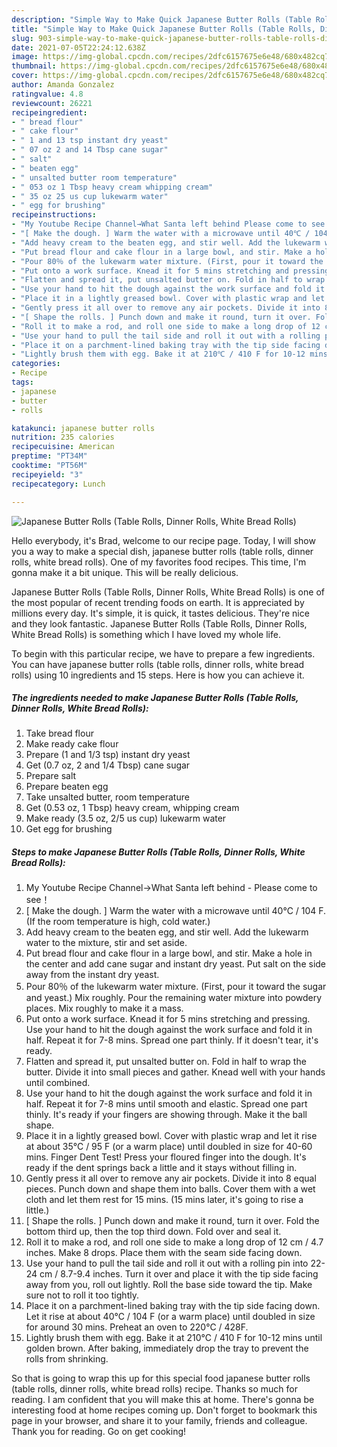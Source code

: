 ```yaml
---
description: "Simple Way to Make Quick Japanese Butter Rolls (Table Rolls, Dinner Rolls, White Bread Rolls)"
title: "Simple Way to Make Quick Japanese Butter Rolls (Table Rolls, Dinner Rolls, White Bread Rolls)"
slug: 903-simple-way-to-make-quick-japanese-butter-rolls-table-rolls-dinner-rolls-white-bread-rolls
date: 2021-07-05T22:24:12.638Z
image: https://img-global.cpcdn.com/recipes/2dfc6157675e6e48/680x482cq70/japanese-butter-rolls-table-rolls-dinner-rolls-white-bread-rolls-recipe-main-photo.jpg
thumbnail: https://img-global.cpcdn.com/recipes/2dfc6157675e6e48/680x482cq70/japanese-butter-rolls-table-rolls-dinner-rolls-white-bread-rolls-recipe-main-photo.jpg
cover: https://img-global.cpcdn.com/recipes/2dfc6157675e6e48/680x482cq70/japanese-butter-rolls-table-rolls-dinner-rolls-white-bread-rolls-recipe-main-photo.jpg
author: Amanda Gonzalez
ratingvalue: 4.8
reviewcount: 26221
recipeingredient:
- " bread flour"
- " cake flour"
- " 1 and 13 tsp instant dry yeast"
- " 07 oz 2 and 14 Tbsp cane sugar"
- " salt"
- " beaten egg"
- " unsalted butter room temperature"
- " 053 oz 1 Tbsp heavy cream whipping cream"
- " 35 oz 25 us cup lukewarm water"
- " egg for brushing"
recipeinstructions:
- "My Youtube Recipe Channel→What Santa left behind Please come to see！"
- "[ Make the dough. ] Warm the water with a microwave until 40℃ / 104 F. (If the room temperature is high, cold water.)"
- "Add heavy cream to the beaten egg, and stir well. Add the lukewarm water to the mixture, stir and set aside."
- "Put bread flour and cake flour in a large bowl, and stir. Make a hole in the center and add cane sugar and instant dry yeast. Put salt on the side away from the instant dry yeast."
- "Pour 80％ of the lukewarm water mixture. (First, pour it toward the sugar and yeast.) Mix roughly. Pour the remaining water mixture into powdery places. Mix roughly to make it a mass."
- "Put onto a work surface. Knead it for 5 mins stretching and pressing. Use your hand to hit the dough against the work surface and fold it in half. Repeat it for 7-8 mins. Spread one part thinly. If it doesn&#39;t tear, it&#39;s ready."
- "Flatten and spread it, put unsalted butter on. Fold in half to wrap the butter. Divide it into small pieces and gather. Knead well with your hands until combined."
- "Use your hand to hit the dough against the work surface and fold it in half. Repeat it for 7-8 mins until smooth and elastic. Spread one part thinly. It&#39;s ready if your fingers are showing through. Make it the ball shape."
- "Place it in a lightly greased bowl. Cover with plastic wrap and let it rise at about 35℃ / 95 F (or a warm place) until doubled in size for 40-60 mins. Finger Dent Test! Press your floured finger into the dough. It&#39;s ready if the dent springs back a little and it stays without filling in."
- "Gently press it all over to remove any air pockets. Divide it into 8 equal pieces. Punch down and shape them into balls. Cover them with a wet cloth and let them rest for 15 mins. (15 mins later, it&#39;s going to rise a little.)"
- "[ Shape the rolls. ] Punch down and make it round, turn it over. Fold the bottom third up, then the top third down. Fold over and seal it."
- "Roll it to make a rod, and roll one side to make a long drop of 12 cm / 4.7 inches. Make 8 drops. Place them with the seam side facing down."
- "Use your hand to pull the tail side and roll it out with a rolling pin into 22-24 cm / 8.7-9.4 inches. Turn it over and place it with the tip side facing away from you, roll out lightly. Roll the base side toward the tip. Make sure not to roll it too tightly."
- "Place it on a parchment-lined baking tray with the tip side facing down. Let it rise at about 40℃ / 104 F (or a warm place) until doubled in size for around 30 mins. Preheat an oven to 220℃ / 428F."
- "Lightly brush them with egg. Bake it at 210℃ / 410 F for 10-12 mins until golden brown. After baking, immediately drop the tray to prevent the rolls from shrinking."
categories:
- Recipe
tags:
- japanese
- butter
- rolls

katakunci: japanese butter rolls 
nutrition: 235 calories
recipecuisine: American
preptime: "PT34M"
cooktime: "PT56M"
recipeyield: "3"
recipecategory: Lunch

---
```



![Japanese Butter Rolls (Table Rolls, Dinner Rolls, White Bread Rolls)](https://img-global.cpcdn.com/recipes/2dfc6157675e6e48/680x482cq70/japanese-butter-rolls-table-rolls-dinner-rolls-white-bread-rolls-recipe-main-photo.jpg)

Hello everybody, it's Brad, welcome to our recipe page. Today, I will show you a way to make a special dish, japanese butter rolls (table rolls, dinner rolls, white bread rolls). One of my favorites food recipes. This time, I'm gonna make it a bit unique. This will be really delicious.

Japanese Butter Rolls (Table Rolls, Dinner Rolls, White Bread Rolls) is one of the most popular of recent trending foods on earth. It is appreciated by millions every day. It's simple, it is quick, it tastes delicious. They're nice and they look fantastic. Japanese Butter Rolls (Table Rolls, Dinner Rolls, White Bread Rolls) is something which I have loved my whole life.




To begin with this particular recipe, we have to prepare a few ingredients. You can have japanese butter rolls (table rolls, dinner rolls, white bread rolls) using 10 ingredients and 15 steps. Here is how you can achieve it.

<!--inarticleads1-->

##### The ingredients needed to make Japanese Butter Rolls (Table Rolls, Dinner Rolls, White Bread Rolls):

1. Take  bread flour
1. Make ready  cake flour
1. Prepare  (1 and 1/3 tsp) instant dry yeast
1. Get  (0.7 oz, 2 and 1/4 Tbsp) cane sugar
1. Prepare  salt
1. Prepare  beaten egg
1. Take  unsalted butter, room temperature
1. Get  (0.53 oz, 1 Tbsp) heavy cream, whipping cream
1. Make ready  (3.5 oz, 2/5 us cup) lukewarm water
1. Get  egg for brushing




<!--inarticleads2-->

##### Steps to make Japanese Butter Rolls (Table Rolls, Dinner Rolls, White Bread Rolls):

1. My Youtube Recipe Channel→What Santa left behind - Please come to see！
1. [ Make the dough. ] Warm the water with a microwave until 40℃ / 104 F. (If the room temperature is high, cold water.)
1. Add heavy cream to the beaten egg, and stir well. Add the lukewarm water to the mixture, stir and set aside.
1. Put bread flour and cake flour in a large bowl, and stir. Make a hole in the center and add cane sugar and instant dry yeast. Put salt on the side away from the instant dry yeast.
1. Pour 80％ of the lukewarm water mixture. (First, pour it toward the sugar and yeast.) Mix roughly. Pour the remaining water mixture into powdery places. Mix roughly to make it a mass.
1. Put onto a work surface. Knead it for 5 mins stretching and pressing. Use your hand to hit the dough against the work surface and fold it in half. Repeat it for 7-8 mins. Spread one part thinly. If it doesn&#39;t tear, it&#39;s ready.
1. Flatten and spread it, put unsalted butter on. Fold in half to wrap the butter. Divide it into small pieces and gather. Knead well with your hands until combined.
1. Use your hand to hit the dough against the work surface and fold it in half. Repeat it for 7-8 mins until smooth and elastic. Spread one part thinly. It&#39;s ready if your fingers are showing through. Make it the ball shape.
1. Place it in a lightly greased bowl. Cover with plastic wrap and let it rise at about 35℃ / 95 F (or a warm place) until doubled in size for 40-60 mins. Finger Dent Test! Press your floured finger into the dough. It&#39;s ready if the dent springs back a little and it stays without filling in.
1. Gently press it all over to remove any air pockets. Divide it into 8 equal pieces. Punch down and shape them into balls. Cover them with a wet cloth and let them rest for 15 mins. (15 mins later, it&#39;s going to rise a little.)
1. [ Shape the rolls. ] Punch down and make it round, turn it over. Fold the bottom third up, then the top third down. Fold over and seal it.
1. Roll it to make a rod, and roll one side to make a long drop of 12 cm / 4.7 inches. Make 8 drops. Place them with the seam side facing down.
1. Use your hand to pull the tail side and roll it out with a rolling pin into 22-24 cm / 8.7-9.4 inches. Turn it over and place it with the tip side facing away from you, roll out lightly. Roll the base side toward the tip. Make sure not to roll it too tightly.
1. Place it on a parchment-lined baking tray with the tip side facing down. Let it rise at about 40℃ / 104 F (or a warm place) until doubled in size for around 30 mins. Preheat an oven to 220℃ / 428F.
1. Lightly brush them with egg. Bake it at 210℃ / 410 F for 10-12 mins until golden brown. After baking, immediately drop the tray to prevent the rolls from shrinking.




So that is going to wrap this up for this special food japanese butter rolls (table rolls, dinner rolls, white bread rolls) recipe. Thanks so much for reading. I am confident that you will make this at home. There's gonna be interesting food at home recipes coming up. Don't forget to bookmark this page in your browser, and share it to your family, friends and colleague. Thank you for reading. Go on get cooking!
